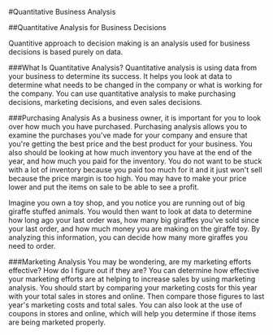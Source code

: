 #Quantitative Business Analysis

##Quantitative Analysis for Business Decisions

Quantitive approach to decision making is an analysis used for business decisions is based purely on data.

###What Is Quantitative Analysis?
Quantitative analysis is using data from your business to determine its success. It helps you look at data to determine what needs to be changed in the company or what is working for the company. You can use quantitative analysis to make purchasing decisions, marketing decisions, and even sales decisions.

###Purchasing Analysis
As a business owner, it is important for you to look over how much you have purchased. Purchasing analysis allows you to examine the purchases you've made for your company and ensure that you're getting the best price and the best product for your business. You also should be looking at how much inventory you have at the end of the year, and how much you paid for the inventory. You do not want to be stuck with a lot of inventory because you paid too much for it and it just won't sell because the price margin is too high. You may have to make your price lower and put the items on sale to be able to see a profit.

Imagine you own a toy shop, and you notice you are running out of big giraffe stuffed animals. You would then want to look at data to determine how long ago your last order was, how many big giraffes you've sold since your last order, and how much money you are making on the giraffe toy. By analyzing this information, you can decide how many more giraffes you need to order.

###Marketing Analysis
You may be wondering, are my marketing efforts effective? How do I figure out if they are? You can determine how effective your marketing efforts are at helping to increase sales by using marketing analysis. You should start by comparing your marketing costs for this year with your total sales in stores and online. Then compare those figures to last year's marketing costs and total sales. You can also look at the use of coupons in stores and online, which will help you determine if those items are being marketed properly.

